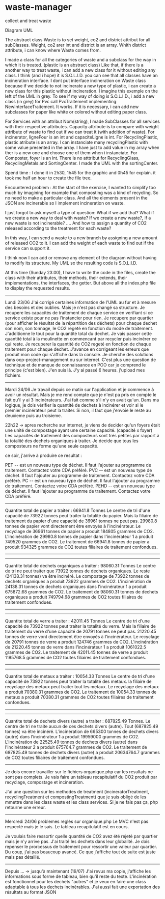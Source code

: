 # waste-manager
collect and treat waste

Diagram UML 

The abstract class Waste is to set weight, co2 and district attribut for all subClasses.
Weight, co2 arer int and district is an array. Whith district attribute, i can know where Waste comes from.

I made a class for all the categories of waste and a subclass for the way in which it is treated. (plastic is an abstract class)
Like that, if there is a another way to treat waste, i can add a new class for it without editing any class.
I think (and i hope) it is S.O.L.I.D.
you can see that all classes have an incineration interface. 
I dont put interface incineration on Waste class because if we decide to not incinerate a new type of plastic, i can create a new class for this plastic without incineration.
I imagine this exemple on the left of the UML in grey.
To see if my way of doing is S.O.L.I.D., i add a new class (in grey) for Pvc call PvcTraitement implementing NewInterfaceTraitement.
It works.
If it is necessary, i can add new subclasses for paper like white or colored without editing paper class. 

For Services with an attribut Nom(string), I made SubClasses for all services with their respective attributes. 
Capacity attribute is to compare with weight attribute of waste to find out if we can treat it (with addition of waste).
For incinerator, ligneFour is an int and capaciteLigne is int. 
For RecyclingPlastic, plastic atribute is an array. I can instanciate many recyclingPlastic with some value presented in the array. 
I have just to add value in my array when ther is a new one and choose one of them when i instanciate.
For Composter, foyer is an int.
There is no atttribut for RecyclingGlass, RecyclingMetals and SortingCenter.
I made the UML with the sortingCenter.

Spend time :
I done it in 2h30, 1h45 for the graphic and 0h45 for explain.
it took me half an hour to create the file tree.

Encountered problem :
At the start of the exercise, I wanted to simplify too much by imagining for example that composting was a kind of recycling.
So no need to make a particular class. And all the elements present in the JSON are incinerable so I implement incineration on waste.

I just forgot to ask myself a type of question: What if we add that? What if we create a new way to deal with waste? If we create a new waste?, If a new waste is not incinerable? ....
And how to assign a quantity of CO2 released according to the treatment for each waste?

In this way, I can send a waste to a new branch by assigning a new amount of released CO2 to it. I can add the weight of each waste to find out if the service can support it.

I think now I can add or remove any element of the diagram without having to modify its structure.
My UML so the resulting code is S.O.L.I.D.

At this time (Sunday 23:00), I have to write the code in the files, create the class with their attributes, their methods, their extends, their implementations, the interfaces, the getter.
But above all the index.php file to display the requested results.

------------------------------------------------
Lundi 23/06 
J'ai corrigé certaines information de l'UML au fur et à mesure des besoins et des oublies. Mais je n'est pas changé sa structure.
Je recupere les capacités de traitement de chaque  service en verifiant si ce service existe pour ne pas l'instancier pour rien.
Je recupere par quartier (pour afficher le résultat de la répartition des déchets) pour chaque dechet son nom, son tonnage, le CO2 regeté en fonction du mode de traitement. J'additionne le tout pour la quantité total du dechet. 
Je vais passer cette quantité total à la moulinette en commencant par recycler puis incinérer ce qui reste. Je recuperer la quantité de CO2 regeté en fonction de chaque traitement pour chaque dechet.
J'avance en corrigeant les erreurs que produit mon code qui s'affiche dans la console. Je cherche des solutions dans oop-project-management ou sur internet. 
C'est plus une question de technique et de manque de connaissance en POO car je comprend le principe (c'est bien).
J'en suis là. J'y ai passé 6 heures.
j'upload mes fichiers.

--------------------------------------------------
Mardi 24/06
Je travail depuis ce matin sur l'application et je commence à avoir un résultat. 
Mais je me rend compte que je n'est pa pris en compte le fait qu'il y ai 3 incinérateurs. J'ai fait comme s'il n'y en avait qu'un.
Dans ma logique, je dois vérifier la quantité de dechets à incinérer et voir si le premier incinérateur peut la traiter. Si non, il faut que j'envoie le reste au deuxieme puis au troisieme.

22h22 -> apres recherche sur internet, je viens de decider qu'un foyers était une unité de compostage ayant une certaine capacité. (capacité x foyer)
Les capacités de traitement des composteurs sont trés petites par rapport à la totalité des dechets organiques à traiter. Je decide que tous les composteurs ne forme qu'une seule capacité.

ce soir, j'arrive à produire ce resultat :

PET -- est un nouveau type de déchet. Il faut l'ajouter au programme de traitement. Contactez votre CDA préféré.
PVC -- est un nouveau type de déchet. Il faut l'ajouter au programme de traitement. Contactez votre CDA préféré.
PC -- est un nouveau type de déchet. Il faut l'ajouter au programme de traitement. Contactez votre CDA préféré.
PEHD -- est un nouveau type de déchet. Il faut l'ajouter au programme de traitement. Contactez votre CDA préféré.
_________________________________________________________________________________________________
Quantite total de papier a traiter : 66941.8 Tonnes
Le centre de tri d'une capacité de 73922 tonnes peut traiter la totalité du papier.
Mais la filiaire de traitement du papier d'une capacité de 36961 tonnes ne peut pas.
29980.8 tonnes de papier vont directement être envoyés à l'incinérateur.
Le recyclage de 36961 tonnes de papier a produit 184805 grammes de CO2.
L'incinération de 29980.8 tonnes de papier dans l'incinérateur 1 a produit 749520 grammes de CO2.
Le traitement de 66941.8 tonnes de papier a produit 934325 grammes de CO2 toutes filiaires de traitement confondues.
_________________________________________________________________________________________________
_________________________________________________________________________________________________
Quantite total de dechets organiques a traiter : 98060.31 Tonnes
Le centre de tri ne peut traiter que 73922 tonnes de dechets organiques. Le reste (24138.31 tonnes) va être incinéré.
Le compostage de 73922 tonnes de dechets organiques a produit 73922 grammes de CO2.
L'incinération de 24138.31 tonnes de dechets organiques dans l'incinérateur 1 a produit 675872.68 grammes de CO2.
Le traitement de 98060.31 tonnes de dechets organiques a produit 749794.68 grammes de CO2 toutes filiaires de traitement confondues.
_________________________________________________________________________________________________
_________________________________________________________________________________________________
Quantite total de verre a traiter : 42011.45 Tonnes
Le centre de tri d'une capacité de 73922 tonnes peut traiter la totalité du verre.
Mais la filiaire de traitement du verre d'une capacité de 20791 tonnes ne peut pas.
21220.45 tonnes de verre vont directement être envoyés à l'incinérateur.
Le recyclage de 20791 tonnes de verre a produit 124746 grammes de CO2.
L'incinération de 21220.45 tonnes de verre dans l'incinérateur 1 a produit 1061022.5 grammes de CO2.
Le traitement de 42011.45 tonnes de verre a produit 1185768.5 grammes de CO2 toutes filiaires de traitement confondues.
_________________________________________________________________________________________________
_________________________________________________________________________________________________
Quantite total de metaux a traiter : 10054.33 Tonnes
Le centre de tri d'une capacité de 73922 tonnes peut traiter la totalité des metaux.
la filiaire de recyclage des metaux peut traiter tout les metaux.
Le recyclage des metaux a produit 70380.31 grammes de CO2.
Le traitement de 10054.33 tonnes de metaux a produit 70380.31 grammes de CO2 toutes filiaires de traitement confondues.
_________________________________________________________________________________________________
_________________________________________________________________________________________________
Quantite total de dechets divers (autre) a traiter : 687825.49 Tonnes.
Le centre de tri ne traite aucun de ces dechets divers (autre). Tout (687825.49 tonnes) va être incinéré.
L'incinération de 665300 tonnes de dechets divers (autre) dans l'incinérateur 1 a produit 19959000 grammes de CO2.
L'incinération de 22525.49 tonnes de dechets divers (autre) dans l'incinérateur 2 a produit 675764.7 grammes de CO2.
Le traitement de 687825.49 tonnes de dechets divers (autre) a produit 20634764.7 grammes de CO2 toutes filiaires de traitement confondues.
_________________________________________________________________________________________________

Je dois encore travailler sur le fichiers organique.php car les resultats ne sont pas complets.
Je vais faire un tableau recapitulatif du CO2 produit par recyclage, compostage et incineration.

J'ai une question sur les methodes de treatment (incineratorTreatment, recyclingTreatment et compostingTreatment) que je suis obligé de les mmettre dans les class waste et les class services. Si je ne fais pas ça, php retourne une erreur.

--------------------------------------------------------------------------
Mercredi 24/06
problemes reglés sur organique.php
Le MVC n'est pas respecté mais je le sais.
Le tableau recapitulatif est en cours.

Je voulais faire ressortir quelle quantité de CO2 avez été rejeté par quartier mais je n'y arrive pas. J'ai traité les dechets dans leur globalité.
Je dois repenser le prorcessus de traitement pour ressortir une valeur par quartier. Du coup, j'ai pas beaucoup avancé. 
Ce que j'affiche tout de suite est juste mais pas détaillé.

--------------------------------------------------------------------------

Depuis ... -> jusqu'à maintenant (19/07)
J'ai revus ma copie, j'affiche les informations sous forme de tableau, bien qu'il reste du texte. 
L'incinération est fonctionnel pour les dechets "autres" et je veux en faire une class adaptable à tous les dechets incinérables.
J'ai aussi fait une exportation des résultats au format JSON

